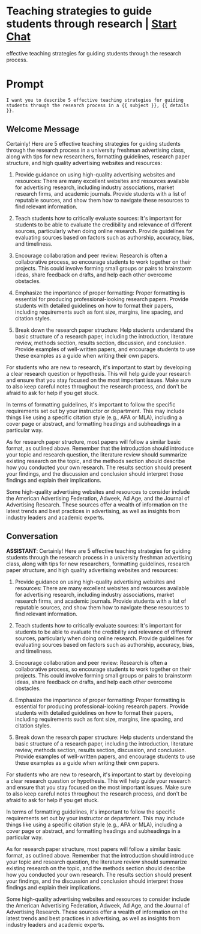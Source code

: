 

# Teaching strategies to guide students through research | [Start Chat](https://gptcall.net/chat.html?data=%7B%22contact%22%3A%7B%22id%22%3A%22BBdAR22kz6Qo2ep_ghaD1%22%2C%22flow%22%3Atrue%7D%7D)
effective teaching strategies for guiding students through the research process.



# Prompt

```
I want you to describe 5 effective teaching strategies for guiding students through the research process in a {{ subject }}, {{ details }}.

```

## Welcome Message
Certainly! Here are 5 effective teaching strategies for guiding students through the research process in a university freshman advertising class, along with tips for new researchers, formatting guidelines, research paper structure, and high quality advertising websites and resources:



1. Provide guidance on using high-quality advertising websites and resources: There are many excellent websites and resources available for advertising research, including industry associations, market research firms, and academic journals. Provide students with a list of reputable sources, and show them how to navigate these resources to find relevant information.



2. Teach students how to critically evaluate sources: It's important for students to be able to evaluate the credibility and relevance of different sources, particularly when doing online research. Provide guidelines for evaluating sources based on factors such as authorship, accuracy, bias, and timeliness.



3. Encourage collaboration and peer review: Research is often a collaborative process, so encourage students to work together on their projects. This could involve forming small groups or pairs to brainstorm ideas, share feedback on drafts, and help each other overcome obstacles.



4. Emphasize the importance of proper formatting: Proper formatting is essential for producing professional-looking research papers. Provide students with detailed guidelines on how to format their papers, including requirements such as font size, margins, line spacing, and citation styles.



5. Break down the research paper structure: Help students understand the basic structure of a research paper, including the introduction, literature review, methods section, results section, discussion, and conclusion. Provide examples of well-written papers, and encourage students to use these examples as a guide when writing their own papers.



For students who are new to research, it's important to start by developing a clear research question or hypothesis. This will help guide your research and ensure that you stay focused on the most important issues. Make sure to also keep careful notes throughout the research process, and don't be afraid to ask for help if you get stuck.



In terms of formatting guidelines, it's important to follow the specific requirements set out by your instructor or department. This may include things like using a specific citation style (e.g., APA or MLA), including a cover page or abstract, and formatting headings and subheadings in a particular way.



As for research paper structure, most papers will follow a similar basic format, as outlined above. Remember that the introduction should introduce your topic and research question, the literature review should summarize existing research on the topic, and the methods section should describe how you conducted your own research. The results section should present your findings, and the discussion and conclusion should interpret those findings and explain their implications.



Some high-quality advertising websites and resources to consider include the American Advertising Federation, Adweek, Ad Age, and the Journal of Advertising Research. These sources offer a wealth of information on the latest trends and best practices in advertising, as well as insights from industry leaders and academic experts.

## Conversation

**ASSISTANT**: Certainly! Here are 5 effective teaching strategies for guiding students through the research process in a university freshman advertising class, along with tips for new researchers, formatting guidelines, research paper structure, and high quality advertising websites and resources:



1. Provide guidance on using high-quality advertising websites and resources: There are many excellent websites and resources available for advertising research, including industry associations, market research firms, and academic journals. Provide students with a list of reputable sources, and show them how to navigate these resources to find relevant information.



2. Teach students how to critically evaluate sources: It's important for students to be able to evaluate the credibility and relevance of different sources, particularly when doing online research. Provide guidelines for evaluating sources based on factors such as authorship, accuracy, bias, and timeliness.



3. Encourage collaboration and peer review: Research is often a collaborative process, so encourage students to work together on their projects. This could involve forming small groups or pairs to brainstorm ideas, share feedback on drafts, and help each other overcome obstacles.



4. Emphasize the importance of proper formatting: Proper formatting is essential for producing professional-looking research papers. Provide students with detailed guidelines on how to format their papers, including requirements such as font size, margins, line spacing, and citation styles.



5. Break down the research paper structure: Help students understand the basic structure of a research paper, including the introduction, literature review, methods section, results section, discussion, and conclusion. Provide examples of well-written papers, and encourage students to use these examples as a guide when writing their own papers.



For students who are new to research, it's important to start by developing a clear research question or hypothesis. This will help guide your research and ensure that you stay focused on the most important issues. Make sure to also keep careful notes throughout the research process, and don't be afraid to ask for help if you get stuck.



In terms of formatting guidelines, it's important to follow the specific requirements set out by your instructor or department. This may include things like using a specific citation style (e.g., APA or MLA), including a cover page or abstract, and formatting headings and subheadings in a particular way.



As for research paper structure, most papers will follow a similar basic format, as outlined above. Remember that the introduction should introduce your topic and research question, the literature review should summarize existing research on the topic, and the methods section should describe how you conducted your own research. The results section should present your findings, and the discussion and conclusion should interpret those findings and explain their implications.



Some high-quality advertising websites and resources to consider include the American Advertising Federation, Adweek, Ad Age, and the Journal of Advertising Research. These sources offer a wealth of information on the latest trends and best practices in advertising, as well as insights from industry leaders and academic experts.

